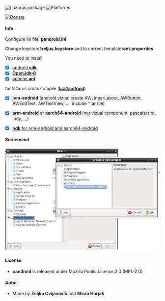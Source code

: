 ![Lazarus package](https://img.shields.io/badge/-Lazarus%20package-green.svg)
![Platforms](https://img.shields.io/badge/Platforms-Linux%20and%20Windows-red.svg)

[![Donate](https://img.shields.io/badge/Donate-PayPal-green.svg)](https://paypal.me/zeljus?locale.x=en_US)

#### Info
Configure ini file: __pandroid.ini__

Change keystore/__zeljus.keystore__ and to correct template/__ant.properties__


You need to install
- [x] [android __sdk__](https://developer.android.com/studio/releases/platform-tools) 
- [x] [__OpenJdk-8__](https://developers.redhat.com/products/openjdk/download)
- [x] [apache __ant__](http://archive.apache.org/dist/ant/binaries/)

for lazarus cross compile ([__laz4android__](https://sourceforge.net/projects/laz4android/))
- [x] __jvm-android__  (android vizual create AWLinearLayout, AWButton, AWEditText, AWTextView, ...; include *.jar file)     
- [x] __arm-android__ or __aarch64-android__ (not vizual component, pascalscript, indy, ...)
- [x] [__ndk__ for arm-android and aarch64-android ](https://developer.android.com/ndk/downloads) 



#### Screenshot
![GitHub Logo](/images/pandroid.png) 

#### License
- __pandroid__  is released under Mozilla Public License 2.0 (MPL-2.0)

#### Autor
- Made by  __Željko Cvijanović__  and  __Miran Horjak__ 

